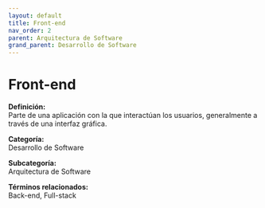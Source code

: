 ```yaml
---
layout: default
title: Front-end
nav_order: 2
parent: Arquitectura de Software
grand_parent: Desarrollo de Software
---
```


# Front-end

**Definición:**  
Parte de una aplicación con la que interactúan los usuarios, generalmente a través de una interfaz gráfica.

**Categoría:**  
Desarrollo de Software  

**Subcategoría:**  
Arquitectura de Software

**Términos relacionados:**  
Back-end, Full-stack
